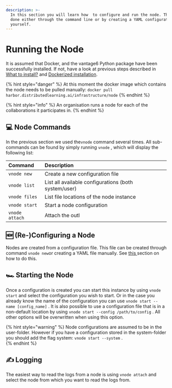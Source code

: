 ```yaml
---
description: >-
  In this section you will learn how  to configure and run the node. This can be
  done either through the command line or by creating a YAML configuration file
  yourself.
---
```


# Running the Node

It is assumed that Docker, and the vantage6 Python package have been successfully installed. If not, have a look at previous steps described in [What to install?](../../installation/preliminaries.md) and [Dockerized installation](../../installation/dockerized-installation.md).

{% hint style="danger" %}
At this moment the docker image which contains the node needs to be pulled manually: `docker pull harbor.distributedlearning.ai/infrastructure/node`
{% endhint %}

{% hint style="info" %}
An organisation runs a node for each of the collaborations it participates in.
{% endhint %}

## 💻 Node Commands

In the previous section we used the`vnode` command several times. All sub-commands can be found by simply running `vnode` , which will display the following list:

| Command | Description |
| :--- | :--- |
| `vnode new` | Create a new configuration file |
| `vnode list` | List all available configurations \(both system/user\) |
| `vnode files` | List file locations of the node instance |
| `vnode start` | Start a node configuration |
| `vnode attach` | Attach the outl |

## 🆕 \(Re-\)Configuring a Node

Nodes are created from a configuration file. This file can be created through command `vnode new`or creating a YAML file manually. See [this ](../running-the-server/server-configuration.md)section on how to do this. 

##  🏎 Starting the Node

Once a configuration is created you can start this instance by using `vnode start` and select the configuration you wish to start. Or in the case you already know the name of the configuration you can use `vnode start --name [config_name]` . It is also possible to use a configuration file that is in a non-default location by using `vnode start --config /path/to/config` . All other options will be overwritten when using this option.

{% hint style="warning" %}
Node configurations are assumed to be in the user-folder. However if you have a configuration stored in the system-folder you should add the flag system: `vnode start --system` .  
{% endhint %}

## ✍ Logging

The easiest way to read the logs from a node is using `vnode attach` and select the node from which you want to read the logs from. 



